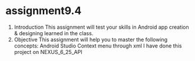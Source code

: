 # assignment9.4
1. Introduction
This assignment will test your skills in Android app creation & designing learned in the class.
2. Objective
This assignment will help you to master the following concepts:
Android Studio
Context menu through xml
I have done this project on NEXUS_6_25_API
